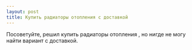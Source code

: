 ```yaml
---
layout: post 
title: Купить радиаторы отопления с доставкой 
--- 
```

Посоветуйте, решил купить радиаторы отопления , но нигде не могу найти вариант с доставкой.